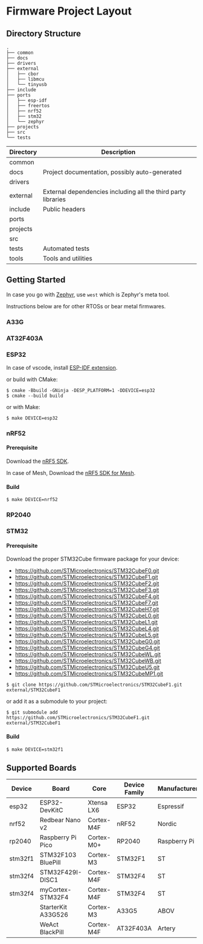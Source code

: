 # Firmware Project Layout

## Directory Structure

```shell
.
├── common
├── docs
├── drivers
├── external
│   ├── cbor
│   ├── libmcu
│   └── tinyusb
├── include
├── ports
│   ├── esp-idf
│   ├── freertos
│   ├── nrf52
│   ├── stm32
│   └── zephyr
├── projects
├── src
└── tests
```

| Directory | Description                                                   |
| --------- | -----------                                                   |
| common    |                                                               |
| docs      | Project documentation, possibly auto-generated                |
| drivers   |                                                               |
| external  | External dependencies including all the third party libraries |
| include   | Public headers                                                |
| ports     |                                                               |
| projects  |                                                               |
| src       |                                                               |
| tests     | Automated tests                                               |
| tools     | Tools and utilities                                           |

## Getting Started
In case you go with [Zephyr](https://zephyrproject.org/), use `west` which is Zephyr's meta tool.

Instructions below are for other RTOSs or bear metal firmwares.

### A33G
### AT32F403A
### ESP32
In case of vscode, install [ESP-IDF extension](https://marketplace.visualstudio.com/items?itemName=espressif.esp-idf-extension).

or build with CMake:

```shell
$ cmake -Bbuild -GNinja -DESP_PLATFORM=1 -DDEVICE=esp32
$ cmake --build build
```

or with Make:

```shell
$ make DEVICE=esp32
```

### nRF52
#### Prerequisite

Download the [nRF5 SDK](https://www.nordicsemi.com/Products/Development-software/nRF5-SDK/Download#infotabs).

In case of Mesh, Download the [nRF5 SDK for Mesh](https://www.nordicsemi.com/Products/Development-software/nRF5-SDK-for-Mesh/Download?lang=en#infotabs).

#### Build

```shell
$ make DEVICE=nrf52
```

### RP2040

### STM32
#### Prerequisite

Download the proper STM32Cube firmware package for your device:
- https://github.com/STMicroelectronics/STM32CubeF0.git
- https://github.com/STMicroelectronics/STM32CubeF1.git
- https://github.com/STMicroelectronics/STM32CubeF2.git
- https://github.com/STMicroelectronics/STM32CubeF3.git
- https://github.com/STMicroelectronics/STM32CubeF4.git
- https://github.com/STMicroelectronics/STM32CubeF7.git
- https://github.com/STMicroelectronics/STM32CubeH7.git
- https://github.com/STMicroelectronics/STM32CubeL0.git
- https://github.com/STMicroelectronics/STM32CubeL1.git
- https://github.com/STMicroelectronics/STM32CubeL4.git
- https://github.com/STMicroelectronics/STM32CubeL5.git
- https://github.com/STMicroelectronics/STM32CubeG0.git
- https://github.com/STMicroelectronics/STM32CubeG4.git
- https://github.com/STMicroelectronics/STM32CubeWL.git
- https://github.com/STMicroelectronics/STM32CubeWB.git
- https://github.com/STMicroelectronics/STM32CubeU5.git
- https://github.com/STMicroelectronics/STM32CubeMP1.git

```shell
$ git clone https://github.com/STMicroelectronics/STM32CubeF1.git external/STM32CubeF1
```

or add it as a submodule to your project:

```shell
$ git submodule add https://github.com/STMicroelectronics/STM32CubeF1.git external/STM32CubeF1
```

#### Build

```shell
$ make DEVICE=stm32f1
```

## Supported Boards

| Device  | Board              | Core       | Device Family | Manufacturer |
| ------- | ------------------ | ---------- | ------------- | ------------ |
| esp32   | ESP32-DevKitC      | Xtensa LX6 | ESP32         | Espressif    |
| nrf52   | Redbear Nano v2    | Cortex-M4F | nRF52         | Nordic       |
| rp2040  | Raspberry Pi Pico  | Cortex-M0+ | RP2040        | Raspberry Pi |
| stm32f1 | STM32F103 BluePill | Cortex-M3  | STM32F1       | ST           |
| stm32f4 | STM32F429I-DISC1   | Cortex-M4F | STM32F4       | ST           |
| stm32f4 | myCortex-STM32F4   | Cortex-M4F | STM32F4       | ST           |
|         | StarterKit A33G526 | Cortex-M3  | A33G5         | ABOV         |
|         | WeAct BlackPill    | Cortex-M4F | AT32F403A     | Artery       |
